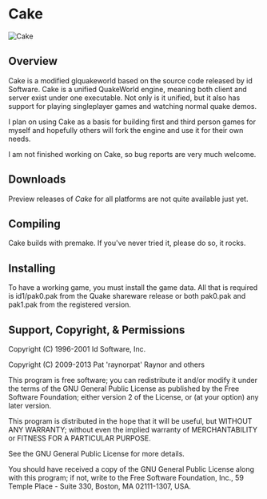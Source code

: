# Cake
![Cake](http://i.imgur.com/4Gd8VGR.jpg)

## Overview

Cake is a modified glquakeworld based on the source code released by id Software. Cake is a unified QuakeWorld engine, meaning both client and server exist under one executable. Not only is it unified, but it also has support for playing singleplayer games and watching normal quake demos.

I plan on using Cake as a basis for building first and third person games for myself and hopefully others will fork the engine and use it for their own needs.

I am not finished working on Cake, so bug reports are very much welcome. 

## Downloads

Preview releases of _Cake_ for all platforms are not quite available just yet.

## Compiling

Cake builds with premake. If you've never tried it, please do so, it rocks.

## Installing

To have a working game, you must install the game data. All that is required is id1/pak0.pak from the Quake shareware release or both pak0.pak and pak1.pak from the registered version.

## Support, Copyright, & Permissions

Copyright (C) 1996-2001 Id Software, Inc.

Copyright (C) 2009-2013 Pat 'raynorpat' Raynor and others

This program is free software; you can redistribute it and/or modify it under 
the terms of the GNU General Public License as published by the Free Software 
Foundation; either version 2 of the License, or (at your option) any later 
version.

This program is distributed in the hope that it will be useful, but WITHOUT ANY 
WARRANTY; without even the implied warranty of MERCHANTABILITY or FITNESS FOR A 
PARTICULAR PURPOSE.

See the GNU General Public License for more details.

You should have received a copy of the GNU General Public License along with 
this program; if not, write to the Free Software Foundation, Inc., 59 Temple 
Place - Suite 330, Boston, MA  02111-1307, USA.